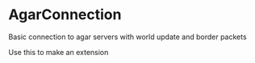 # AgarConnection

Basic connection to agar servers with world update and border packets

Use this to make an extension
